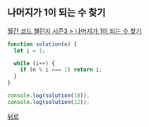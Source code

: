 ## 나머지가 1이 되는 수 찾기

[월간 코드 챌린지 시즌3 > 나머지가 1이 되는 수 찾기](https://programmers.co.kr/learn/courses/30/lessons/87389)

```js
function solution(n) {
  let i = 1;

  while (i++) {
    if (n % i === 1) return i;
  }
}

console.log(solution(10));
console.log(solution(12));
```

[뒤로](https://github.com/SeongYongLee/TIL/tree/main/Algorithm/Programmers)
